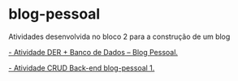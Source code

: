 # blog-pessoal

Atividades desenvolvida no bloco 2 para a construção de um blog 

[- Atividade DER + Banco de Dados – Blog Pessoal.](https://github.com/robertwtm/blog-pessoal/tree/main/DER-banco-de-dados-blog-pessoal)

[- Atividade CRUD Back-end blog-pessoal 1.](https://drive.google.com/file/d/1ksxO2xzCwOuA7WSTLpmNq966qa7dDSO5/view)

